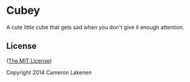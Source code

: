 # Cubey

A cute little cube that gets sad when you don't give it enough attention.

## License

([The MIT License](LICENSE))

Copyright 2014 Cameron Lakenen
